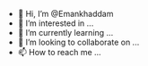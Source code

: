 - 👋 Hi, I’m @Emankhaddam
- 👀 I’m interested in ...
- 🌱 I’m currently learning ...
- 💞️ I’m looking to collaborate on ...
- 📫 How to reach me ...

<!---
Emankhaddam/Emankhaddam is a ✨ special ✨ repository because its `README.md` (this file) appears on your GitHub profile.
You can click the Preview link to take a look at your changes.
--->
